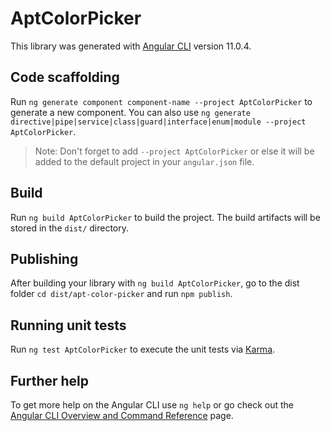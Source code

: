 # AptColorPicker

This library was generated with [Angular CLI](https://github.com/angular/angular-cli) version 11.0.4.

## Code scaffolding

Run `ng generate component component-name --project AptColorPicker` to generate a new component. You can also use `ng generate directive|pipe|service|class|guard|interface|enum|module --project AptColorPicker`.
> Note: Don't forget to add `--project AptColorPicker` or else it will be added to the default project in your `angular.json` file. 

## Build

Run `ng build AptColorPicker` to build the project. The build artifacts will be stored in the `dist/` directory.

## Publishing

After building your library with `ng build AptColorPicker`, go to the dist folder `cd dist/apt-color-picker` and run `npm publish`.

## Running unit tests

Run `ng test AptColorPicker` to execute the unit tests via [Karma](https://karma-runner.github.io).

## Further help

To get more help on the Angular CLI use `ng help` or go check out the [Angular CLI Overview and Command Reference](https://angular.io/cli) page.
